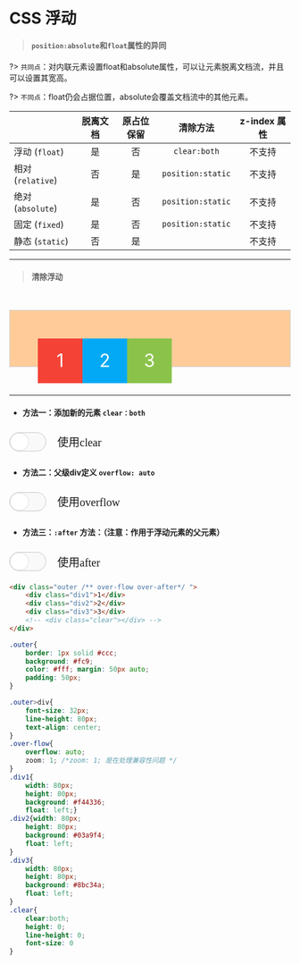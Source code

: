 # CSS 浮动

> #### `position:absolute`和`float`属性的异同

?>  `共同点`：对内联元素设置float和absolute属性，可以让元素脱离文档流，并且可以设置其宽高。

?>  `不同点`：float仍会占据位置，absolute会覆盖文档流中的其他元素。


|                   | 脱离文档 | 原占位保留 |     清除方法      | z-index 属性 |
| :---------------- | :------: | :--------: | :---------------: | :----------: |
| 浮动 (`float`)    |    是    |     否     |   `clear:both`    |    不支持    |
| 相对 (`relative`) |    否    |     是     | `position:static` |    不支持    |
| 绝对 (`absolute`) |    是    |     否     | `position:static` |    不支持    |
| 固定 (`fixed`)    |    是    |     否     | `position:static` |    不支持    |
| 静态 (`static`)   |    否    |     是     |                   |    不支持    |

---

> #### 清除浮动

<div class="outer">
    <div class="div1">1</div>
    <div class="div2">2</div>
    <div class="div3">3</div>
    <div class="clear none"></div>
</div>

---

- #### 方法一：添加新的元素 `clear：both`

<div class="switch-box" >
    <div class="switch">
        <input type="checkbox" checked id="clear" style="display: none" />
        <label for="clear">
            <div></div>
        </label>
    </div>
    <span>使用clear</span>
</div>

- #### 方法二：父级div定义 `overflow: auto`

<div class="switch-box" >
    <div class="switch">
        <input type="checkbox" checked id="overflow" style="display: none" />
        <label for="overflow">
            <div></div>
        </label>
    </div>
    <span>使用overflow</span>
</div>

- #### 方法三：`:after` 方法：（注意：作用于浮动元素的父元素）

<div class="switch-box" >
    <div class="switch">
        <input type="checkbox" checked id="after" style="display: none" />
        <label for="after">
            <div></div>
        </label>
    </div>
    <span>使用after</span>
</div>

```html
<div class="outer /** over-flow over-after*/ ">
    <div class="div1">1</div>
    <div class="div2">2</div>
    <div class="div3">3</div>
    <!-- <div class="clear"></div> -->
</div>
```



```css
.outer{
    border: 1px solid #ccc;
    background: #fc9;
    color: #fff; margin: 50px auto;
    padding: 50px;
}

.outer>div{
    font-size: 32px;
    line-height: 80px;
    text-align: center;
}
.over-flow{
    overflow: auto;
    zoom: 1; /*zoom: 1; 是在处理兼容性问题 */
}
.div1{
    width: 80px;
    height: 80px;
    background: #f44336;
    float: left;}
.div2{width: 80px;
    height: 80px;
    background: #03a9f4;
    float: left;
}
.div3{
    width: 80px;
    height: 80px;
    background: #8bc34a;
    float: left;
}
.clear{
    clear:both;
    height: 0;
    line-height: 0;
    font-size: 0
}
```

<script>
const btn1 =  document.querySelector("#clear");
btn1.addEventListener("click", e => {
    // $(".switch-box input:not(#clear)").prop("checked", true);
    $(".clear").toggleClass("none");
});
const btn2 =  document.querySelector("#overflow");
btn2.addEventListener("click", e => {
    $(".outer").toggleClass("over-flow");
});
const btn3 =  document.querySelector("#after");
btn3.addEventListener("click", e => {
    $(".outer").toggleClass("over-after");
});
</script>


<style>
.outer{
    border: 1px solid #ccc;
    background: #fc9;
    color: #fff; margin: 50px auto;
    padding: 50px;
}
.over-after:after {
    clear:both;
    content:'';
    display:block;
    width: 0;
    height: 0;
    visibility:hidden;
}
.outer>div{
    font-size: 32px;
    line-height: 80px;
    text-align: center;
}
.over-flow{
    overflow: auto;
     zoom: 1; /*zoom: 1; 是在处理兼容性问题 */
}
.div1{
    width: 80px;
    height: 80px;
    background: #f44336;
    float: left;}
.div2{width: 80px;
    height: 80px;
    background: #03a9f4;
    float: left;
}
.div3{
    width: 80px;
    height: 80px;
    background: #8bc34a;
    float: left;
}
.clear{
    clear:both;
    height: 0;
    line-height: 0;
    font-size: 0
}
.none{display:none}

/* 按钮开始 */

.switch-box{
    display:flex;
    align-items:center;
}
.switch-box>span{
    font-size:20px;
    font-family: 'Comic Sans MS', cursive;
    margin-left:10px;
    padding: 10px;
}
.switch>label {
  display: flex;
  border-radius: 99px;
  height: 32px;
  width: 64px;
  background-color: #e74c3c;
  border: 1px solid #e74c3c;
  justify-content: flex-end;
}

.switch>input[type=checkbox]:checked+label {
  background-color: #f9f9f9;
  border: 1px solid #c5c5c5;
  justify-content: flex-start;
}

.switch>label>div {
  border-radius: 9999px;
  width: 32px;
  background-color: #FFF;
  border: 1px solid rgba(0, 0, 0, .3);
}

.switch>input[type=checkbox]:checked+label>div {
  border: 1px solid rgba(156, 156, 156, 0.3);
}
/* 按钮结束 */
</style>